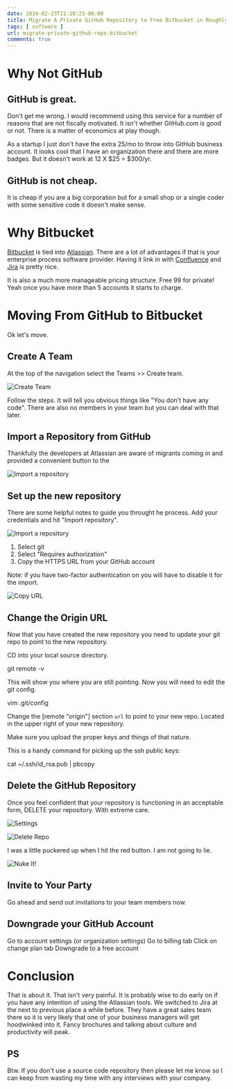 ```yaml
---
date: 2016-02-23T21:28:23-08:00
title: Migrate A Private GitHub Repository to Free Bitbucket in Roughly 7 Easy Steps
tags: [ software ]
url: migrate-private-github-repo-bitbucket
comments: true
---
```


# Why Not GitHub

## GitHub is great.

Don't get me wrong. I would recommend using this service for a number of reasons that are not fiscally motivated. It isn't whether GitHub.com is good or not. There is a matter of economics at play though.

As a startup I just don't have the extra 25/mo to throw into GitHub business account. It looks cool that I have an organization there and there are more badges.  But it doesn't work at 12 X $25 = $300/yr.

## GitHub is not cheap.  

It is cheap if you are a big corporation but for a small shop or a single coder with some sensitive code it doesn't make sense.

# Why Bitbucket

[Bitbucket](https://bitbucket.org/) is tied into [Atlassian](https://www.atlassian.com/software/bitbucket). There are a lot of advantages if that is your enterprise process software provider.  Having it link in with [Confluence](https://www.atlassian.com/software/confluence) and [Jira](https://www.atlassian.com/software/jira) is pretty nice.

It is also a much more manageable pricing structure.  Free 99 for private! Yeah once you have more than 5 accounts it starts to charge.

# Moving From GitHub to Bitbucket

Ok let's move.

## Create A Team

At the top of the navigation select the Teams >> Create team.

![Create Team](/images/github-bitbucket-migration-1.png)

Follow the steps. It will tell you obvious things like "You don't have any code". There are also no members in your team but you can deal with that later.



## Import a Repository from GitHub

Thankfully the developers at Atlassian are aware of migrants coming in and provided a convenient button to the

![Import a repository](/images/github-bitbucket-migration-2.png)

## Set up the new repository

There are some helpful notes to guide you throught he process. Add your credentials and hit "Import repository".

![Import a repository](/images/github-bitbucket-migration-3.png)

1. Select git
2. Select "Requires authorization"
3. Copy the HTTPS URL from your GitHub account

Note: if you have two-factor authentication on you will have to disable it for the import.

![Copy URL](/images/github-bitbucket-migration-4.png)

## Change the Origin URL

Now that you have created the new repository you need to update your git repo to point to the new repository.  

CD into your local source directory.

  git remote -v

This will show you where you are still pointing. Now you will need to edit the git config.

  vim .git/config

Change the [remote "origin"] section `url` to point to your new repo. Located in the upper right of your new repository.

Make sure you upload the proper keys and things of that nature.  

This is a handy command for picking up the ssh public keys:

  cat ~/.ssh/id_rsa.pub | pbcopy

## Delete the GitHub Repository

Once you feel confident that your repository is functioning in an acceptable form, DELETE your repository. With extreme care.

![Settings](/images/github-bitbucket-migration-5.png)

![Delete Repo](/images/github-bitbucket-migration-6.png)

I was a little puckered up when I hit the red button. I am not going to lie.  

![Nuke It!](/images/github-bitbucket-migration-7.png)


## Invite to Your Party

Go ahead and send out invitations to your team members now.  

## Downgrade your GitHub Account

  Go to account settings (or organization settings)
  Go to billing tab
  Click on change plan tab
  Downgrade to a free account

# Conclusion

That is about it.  That isn't very painful. It is probably wise to do early on if you have any intention of using the Atlassian tools.  We switched to Jira at the next to previous place a while before. They have a great sales team there so it is very likely that one of your business managers will get hoodwinked into it. Fancy brochures and talking about culture and productivity will peak.

## PS

Btw. If you don't use a source code repository then please let me know so I can keep from wasting my time with any interviews with your company.
